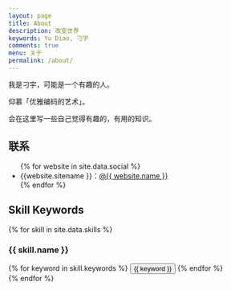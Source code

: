 ```yaml
---
layout: page
title: About
description: 改变世界
keywords: Yu Diao, 刁宇
comments: true
menu: 关于
permalink: /about/
---
```


我是刁宇，可能是一个有趣的人。

仰慕「优雅编码的艺术」。

会在这里写一些自己觉得有趣的，有用的知识。

## 联系

<ul>
{% for website in site.data.social %}
<li>{{website.sitename }}：<a href="{{ website.url }}" target="_blank">@{{ website.name }}</a></li>
{% endfor %}
<!-- {% if site.url contains 'mazhuang.org' %} -->
<!-- <li> -->
<!-- 微信公众号：<br />
<img style="height:192px;width:192px;border:1px solid lightgrey;" src="{{ assets_base_url }}/assets/images/qrcode.jpg" alt="闷骚的程序员" /> -->
<!-- </li> -->
<!-- {% endif %} -->
</ul>


## Skill Keywords

{% for skill in site.data.skills %}
### {{ skill.name }}
<div class="btn-inline">
{% for keyword in skill.keywords %}
<button class="btn btn-outline" type="button">{{ keyword }}</button>
{% endfor %}
</div>
{% endfor %}

